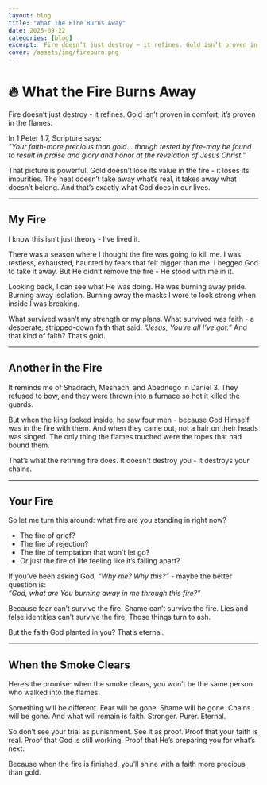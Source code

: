 ```yaml
---
layout: blog
title: "What The Fire Burns Away"
date: 2025-09-22
categories: [blog]
excerpt:  Fire doesn’t just destroy — it refines. Gold isn’t proven in comfort, it’s proven in the flames. 
cover: /assets/img/fireburn.png
---
```

# 🔥 What the Fire Burns Away

Fire doesn’t just destroy - it refines. Gold isn’t proven in comfort, it’s proven in the flames.  

In 1 Peter 1:7, Scripture says:  
*"Your faith-more precious than gold… though tested by fire-may be found to result in praise and glory and honor at the revelation of Jesus Christ."*  

That picture is powerful. Gold doesn’t lose its value in the fire - it loses its impurities. The heat doesn’t take away what’s real, it takes away what doesn’t belong. And that’s exactly what God does in our lives.  

---

## My Fire  

I know this isn’t just theory - I’ve lived it.  

There was a season where I thought the fire was going to kill me. I was restless, exhausted, haunted by fears that felt bigger than me. I begged God to take it away. But He didn’t remove the fire - He stood with me in it.  

Looking back, I can see what He was doing. He was burning away pride. Burning away isolation. Burning away the masks I wore to look strong when inside I was breaking.  

What survived wasn’t my strength or my plans. What survived was faith - a desperate, stripped-down faith that said: *“Jesus, You’re all I’ve got.”* And that kind of faith? That’s gold.  

---

## Another in the Fire  

It reminds me of Shadrach, Meshach, and Abednego in Daniel 3. They refused to bow, and they were thrown into a furnace so hot it killed the guards.  

But when the king looked inside, he saw four men - because God Himself was in the fire with them. And when they came out, not a hair on their heads was singed. The only thing the flames touched were the ropes that had bound them.  

That’s what the refining fire does. It doesn’t destroy you - it destroys your chains.  

---

## Your Fire  

So let me turn this around: what fire are you standing in right now?  

- The fire of grief?  
- The fire of rejection?  
- The fire of temptation that won’t let go?  
- Or just the fire of life feeling like it’s falling apart?  

If you’ve been asking God, *“Why me? Why this?”* - maybe the better question is:  
*“God, what are You burning away in me through this fire?”*  

Because fear can’t survive the fire. Shame can’t survive the fire. Lies and false identities can’t survive the fire. Those things turn to ash.  

But the faith God planted in you? That’s eternal.  

---

## When the Smoke Clears  

Here’s the promise: when the smoke clears, you won’t be the same person who walked into the flames.  

Something will be different. Fear will be gone. Shame will be gone. Chains will be gone. And what will remain is faith. Stronger. Purer. Eternal.  

So don’t see your trial as punishment. See it as proof. Proof that your faith is real. Proof that God is still working. Proof that He’s preparing you for what’s next.  

Because when the fire is finished, you’ll shine with a faith more precious than gold.  
